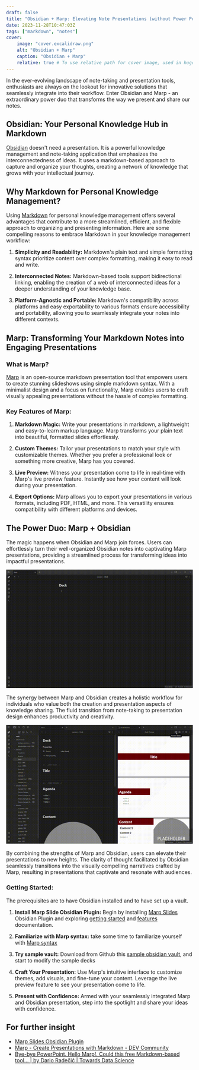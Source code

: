```yaml
---
draft: false
title: "Obsidian + Marp: Elevating Note Presentations (without Power Point)"
date: 2023-11-28T10:47:03Z
tags: ["markdown", "notes"]
cover:
    image: "cover.excalidraw.png"
    alt: "Obsidian + Marp"
    caption: "Obsidian + Marp"
    relative: true # To use relative path for cover image, used in hugo Page-bundles
---
```


In the ever-evolving landscape of note-taking and presentation tools, enthusiasts are always on the lookout for innovative solutions that seamlessly integrate into their workflow. Enter Obsidian and Marp - an extraordinary power duo that transforms the way we present and share our notes.

## Obsidian: Your Personal Knowledge Hub in Markdown

[Obsidian](https://obsidian.md/) doesn't need a presentation. It is a powerful knowledge management and note-taking application that emphasizes the interconnectedness of ideas. It uses a markdown-based approach to capture and organize your thoughts, creating a network of knowledge that grows with your intellectual journey.

## Why Markdown for Personal Knowledge Management?

Using [Markdown](https://www.markdownguide.org/) for personal knowledge management offers several advantages that contribute to a more streamlined, efficient, and flexible approach to organizing and presenting information. Here are some compelling reasons to embrace Markdown in your knowledge management workflow:

1. **Simplicity and Readability:** Markdown's plain text and simple formatting syntax prioritize content over complex formatting, making it easy to read and write.

2. **Interconnected Notes:** Markdown-based tools support bidirectional linking, enabling the creation of a web of interconnected ideas for a deeper understanding of your knowledge base.

3. **Platform-Agnostic and Portable:** Markdown's compatibility across platforms and easy exportability to various formats ensure accessibility and portability, allowing you to seamlessly integrate your notes into different contexts.

## Marp: Transforming Your Markdown Notes into Engaging Presentations

### What is Marp?

[Marp](https://marp.app/) is an open-source markdown presentation tool that empowers users to create stunning slideshows using simple markdown syntax. With a minimalist design and a focus on functionality, Marp enables users to craft visually appealing presentations without the hassle of complex formatting.

### Key Features of Marp:

1. **Markdown Magic:** Write your presentations in markdown, a lightweight and easy-to-learn markup language. Marp transforms your plain text into beautiful, formatted slides effortlessly.

2. **Custom Themes:** Tailor your presentations to match your style with customizable themes. Whether you prefer a professional look or something more creative, Marp has you covered.

3. **Live Preview:** Witness your presentation come to life in real-time with Marp's live preview feature. Instantly see how your content will look during your presentation.

4. **Export Options:** Marp allows you to export your presentations in various formats, including PDF, HTML, and more. This versatility ensures compatibility with different platforms and devices.

## The Power Duo: Marp + Obsidian

The magic happens when Obsidian and Marp join forces. Users can effortlessly turn their well-organized Obsidian notes into captivating Marp presentations, providing a streamlined process for transforming ideas into impactful presentations.

![Create Slides](CreateSlides.gif)

The synergy between Marp and Obsidian creates a holistic workflow for individuals who value both the creation and presentation aspects of knowledge sharing. The fluid transition from note-taking to presentation design enhances productivity and creativity.

![Presenting Deck](Presenting.gif)

By combining the strengths of Marp and Obsidian, users can elevate their presentations to new heights. The clarity of thought facilitated by Obsidian seamlessly transitions into the visually compelling narratives crafted by Marp, resulting in presentations that captivate and resonate with audiences.

### Getting Started:

The prerequisites are to have Obsidian installed and to have set up a vault.

1. **Install Marp Slide Obsidian Plugin:** Begin by installing [Marp Slides](https://github.com/samuele-cozzi/obsidian-marp-slides) Obsidian Plugin and exploring [getting started](https://samuele-cozzi.github.io/obsidian-marp-slides/10.GettingStarted.html) and [features](https://samuele-cozzi.github.io/obsidian-marp-slides/20.Features.html) documentation.

2. **Familiarize with Marp syntax:** take some time to familiarize yourself with [Marp syntax](https://marpit.marp.app/markdown)

3. **Try sample vault:** Download from Github this [sample obsidian vault](https://github.com/samuele-cozzi/obsidian-marp-slides/tree/main/vault), and start to modify the sample decks

4. **Craft Your Presentation:** Use Marp's intuitive interface to customize themes, add visuals, and fine-tune your content. Leverage the live preview feature to see your presentation come to life.

5. **Present with Confidence:** Armed with your seamlessly integrated Marp and Obsidian presentation, step into the spotlight and share your ideas with confidence.

## For further insight

- [Marp Slides Obsidian Plugin](https://github.com/samuele-cozzi/obsidian-marp-slides)
- [Marp - Create Presentations with Markdown - DEV Community](https://dev.to/chris_ayers/marp-create-presentations-with-markdown-5e6k)
- [Bye-bye PowerPoint. Hello Marp!. Could this free Markdown-based tool… | by Dario Radečić | Towards Data Science](https://towardsdatascience.com/bye-bye-powerpoint-hello-marp-3c0e3b3198b1)